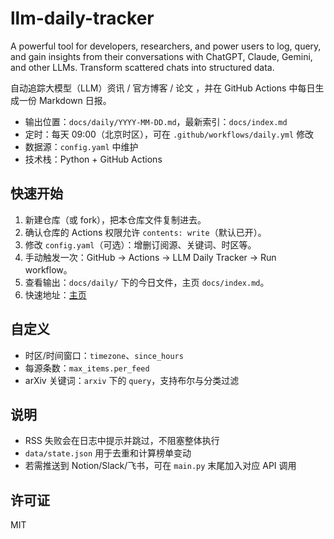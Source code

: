 # llm-daily-tracker
A powerful tool for developers, researchers, and power users to log, query, and gain insights from their conversations with ChatGPT, Claude, Gemini, and other LLMs. Transform scattered chats into structured data.

自动追踪大模型（LLM）资讯 / 官方博客 / 论文 ，并在 GitHub Actions 中每日生成一份 Markdown 日报。

- 输出位置：`docs/daily/YYYY-MM-DD.md`，最新索引：`docs/index.md`
- 定时：每天 09:00（北京时区），可在 `.github/workflows/daily.yml` 修改
- 数据源：`config.yaml` 中维护
- 技术栈：Python + GitHub Actions

## 快速开始
1. 新建仓库（或 fork），把本仓库文件复制进去。
2. 确认仓库的 Actions 权限允许 `contents: write`（默认已开）。
3. 修改 `config.yaml`（可选）：增删订阅源、关键词、时区等。
4. 手动触发一次：GitHub → Actions → LLM Daily Tracker → Run workflow。
5. 查看输出：`docs/daily/` 下的今日文件，主页 `docs/index.md`。
6. 快速地址：[主页](docs/index.md)

## 自定义
- 时区/时间窗口：`timezone`、`since_hours`
- 每源条数：`max_items.per_feed`
- arXiv 关键词：`arxiv` 下的 `query`，支持布尔与分类过滤

## 说明
- RSS 失败会在日志中提示并跳过，不阻塞整体执行
- `data/state.json` 用于去重和计算榜单变动
- 若需推送到 Notion/Slack/飞书，可在 `main.py` 末尾加入对应 API 调用

## 许可证
MIT
